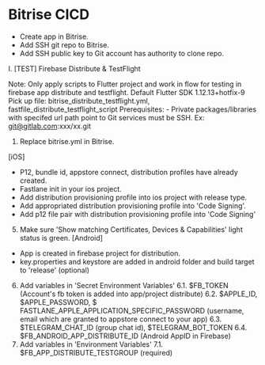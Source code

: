 # Bitrise CICD

- Create app in Bitrise.
- Add SSH git repo to Bitrise.
- Add SSH public key to Git account has authority to clone repo.

I. [TEST] Firebase Distribute & TestFlight

Note: Only apply scripts to Flutter project and work in flow for testing in firebase app distribute and testflight. Default Flutter SDK 1.12.13+hotfix-9
Pick up file: bitrise_distribute_testflight.yml, fastfile_distribute_testflight_script
Prerequisites:
    - Private packages/libraries with specifed url path point to Git services must be SSH.
        Ex: git@gitlab.com:xxx/xx.git

1. Replace bitrise.yml in Bitrise.

[iOS]
 - P12, bundle id, appstore connect, distribution profiles have already created.
 - Fastlane init in your ios project.
 - Add distribution provisioning profile into ios project with release type.
 - Add appropriated distribution provisioning profile into 'Code Signing'.
 - Add p12 file pair with distribution provisioning profile into 'Code Signing'
5. Make sure 'Show matching Certificates, Devices & Capabilities' light status is green.
[Android]
 - App is created in firebase project for distribution.
 - key.properties and keystore are added in android folder and build target to 'release' (optional)

6. Add variables in 'Secret Environment Variables'
    6.1. $FB_TOKEN (Account's fb token is added into app/project distribute)
    6.2. $APPLE_ID, $APPLE_PASSWORD, $ FASTLANE_APPLE_APPLICATION_SPECIFIC_PASSWORD
    (username, email which are granted to appstore connect to your app)
    6.3. $TELEGRAM_CHAT_ID (group chat id), $TELEGRAM_BOT_TOKEN
    6.4. $FB_ANDROID_APP_DISTRIBUTE_ID (Android AppID in Firebase)
7. Add variables in 'Environment Variables'
    7.1. $FB_APP_DISTRIBUTE_TESTGROUP (required)

